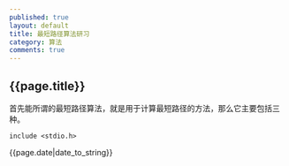 ```yaml
---
published: true
layout: default
title: 最短路径算法研习
category: 算法
comments: true
---
```

## {{page.title}}

<p>首先能所谓的最短路径算法，就是用于计算最短路径的方法，那么它主要包括三种。</p>

`include <stdio.h>`

<p>{{page.date|date_to_string}}</p>



